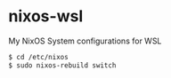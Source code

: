 # nixos-wsl
My NixOS System configurations for WSL

```bash
$ cd /etc/nixos
$ sudo nixos-rebuild switch
```
